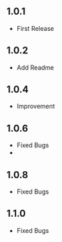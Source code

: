 ## 1.0.1
- First Release

## 1.0.2
- Add Readme

## 1.0.4
- Improvement

## 1.0.6
- Fixed Bugs
- 
## 1.0.8
- Fixed Bugs

## 1.1.0
- Fixed Bugs